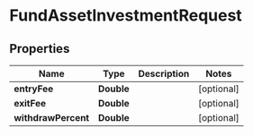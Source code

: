 # FundAssetInvestmentRequest

## Properties
Name | Type | Description | Notes
------------ | ------------- | ------------- | -------------
**entryFee** | **Double** |  |  [optional]
**exitFee** | **Double** |  |  [optional]
**withdrawPercent** | **Double** |  |  [optional]
